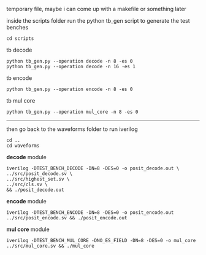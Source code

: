 temporary file, maybe i can come up with a makefile or something later


inside the scripts folder run the python tb_gen script to generate the test benches

    cd scripts

tb decode 

    python tb_gen.py --operation decode -n 8 -es 0
    python tb_gen.py --operation decode -n 16 -es 1

tb encode

    python tb_gen.py --operation encode -n 8 -es 0


tb mul core

    python tb_gen.py --operation mul_core -n 8 -es 0


---

then go back to the waveforms folder to run iverilog

    cd ..
    cd waveforms

**decode** module

    iverilog -DTEST_BENCH_DECODE -DN=8 -DES=0 -o posit_decode.out \
    ../src/posit_decode.sv \
    ../src/highest_set.sv \
    ../src/cls.sv \
    && ./posit_decode.out

**encode** module

    iverilog -DTEST_BENCH_ENCODE -DN=8 -DES=0 -o posit_encode.out ../src/posit_encode.sv && ./posit_encode.out


**mul core** module

    iverilog -DTEST_BENCH_MUL_CORE -DNO_ES_FIELD -DN=8 -DES=0 -o mul_core ../src/mul_core.sv && ./mul_core
    